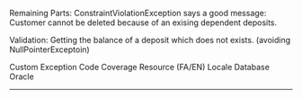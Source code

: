 
Remaining Parts: 
ConstraintViolationException says a good message:
    Customer cannot be deleted because of an exising dependent deposits. 


Validation:
Getting the balance of a deposit which does not exists. (avoiding NullPointerExceptoin)

Custom Exception
Code Coverage
Resource (FA/EN) Locale
Database Oracle

-----------------------------------------------------------------------------------------------------------------------    

